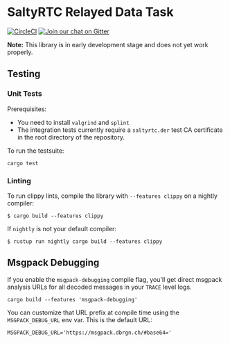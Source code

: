 # SaltyRTC Relayed Data Task

[![CircleCI][circle-ci-badge]][circle-ci]
[![Join our chat on Gitter](https://badges.gitter.im/saltyrtc/Lobby.svg)](https://gitter.im/saltyrtc/Lobby)

**Note:** This library is in early development stage and does not yet work properly.


## Testing

### Unit Tests

Prerequisites:

* You need to install `valgrind` and `splint`
* The integration tests currently require a `saltyrtc.der` test CA
  certificate in the root directory of the repository.

To run the testsuite:

    cargo test

### Linting

To run clippy lints, compile the library with `--features clippy` on a nightly
compiler:

    $ cargo build --features clippy

If `nightly` is not your default compiler:

    $ rustup run nightly cargo build --features clippy

## Msgpack Debugging

If you enable the `msgpack-debugging` compile flag, you'll get direct msgpack
analysis URLs for all decoded messages in your `TRACE` level logs.

    cargo build --features 'msgpack-debugging'

You can customize that URL prefix at compile time using the `MSGPACK_DEBUG_URL`
env var. This is the default URL:

    MSGPACK_DEBUG_URL='https://msgpack.dbrgn.ch/#base64='


<!-- Badges -->
[circle-ci]: https://circleci.com/gh/saltyrtc/saltyrtc-task-relayed-data-rs/tree/master
[circle-ci-badge]: https://circleci.com/gh/saltyrtc/saltyrtc-task-relayed-data-rs/tree/master.svg?style=shield
